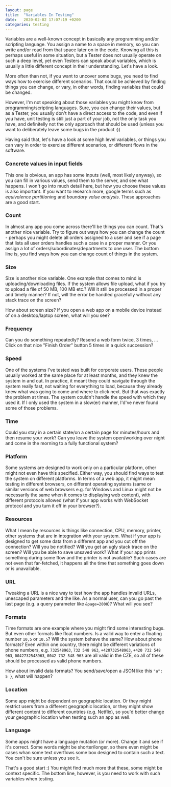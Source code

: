 ```yaml
---
layout: page
title:  "Variables In Testing"
date:   2020-02-02 17:07:19 +0200
categories: testing
---
```


Variables are a well-known concept in basically any programming and/or scripting language. You assign a name to a space in memory, so you can write and/or read from that space later on in the code. Knowing all this is perhaps useful in some situation, but a Tester does not usually operate on such a deep level, yet even Testers can speak about variables, which is usually a little different concept in their understanding. Let's have a look.

More often than not, if you want to uncover some bugs, you need to find ways how to exercise different scenarios. That could be achieved by finding things you can change, or vary, in other words, finding variables that could be changed.

However, I'm not speaking about those variables you might know from programming/scripting languages. Sure, you can change their values, but as a Tester, you usually don't have a direct access to the code, and even if you have, unit testing is still just a part of your job, not the only task you have, and definitelly not the only approach that should be used (unless you want to deliberately leave some bugs in the product :))

Having said that, let's have a look at some high level variables, or things you can vary in order to exercise different scenarios, or different flows in the software.

### Concrete values in input fields

This one is obvious, an app has some inputs (well, most likely anyway), so you can fill in various values, send them to the server, and see what happens. I won't go into much detail here, but how you choose these values is also important. If you want to research more, google terms such as _equivalence partitioning_ and _boundary value analysis_. These approaches are a good start.

### Count

In almost any app you come across there'll be things you can count. That's another nice variable. Try to figure out ways how you can change the count - perhaps you might delete all orders assigned to a user and see if a page that lists all user orders handles such a case in a proper manner. Or you assign a lot of orders/subordinates/departments to one user. The bottom line is, you find ways how you can change count of things in the system.

### Size

Size is another nice variable. One example that comes to mind is uploading/downloading files. If the system allows file upload, what if you try to upload a file of 50 MB, 100 MB etc.? Will it still be processed in a proper and timely manner? If not, will the error be handled gracefully without any stack trace on the screen?

How about screen size? If you open a web app on a mobile device instead of on a desktop/laptop screen, what will you see?

### Frequency

Can you do something repeatedly? Resend a web form twice, 3 times, ... Click on that nice "Finish Order" button 5 times in a quick succession?

### Speed

One of the systems I've tested was built for corporate users. These people usually worked at the same place for at least months, and they knew the system in and out. In practice, it meant they could navigate through the system really fast, not waiting for everything to load, because they already knew what was going to come and where to click next. But that was exactly the problem at times. The system couldn't handle the speed with which they used it. If I only used the system in a slow(er) manner, I'd've never found some of those problems.

### Time

Could you stay in a certain state/on a certain page for minutes/hours and then resume your work? Can you leave the system open/working over night and come in the morning to a fully functional system?

### Platform

Some systems are designed to work only on a particular platform, other might not even have this specified. Either way, you should find ways to test the system on different platforms. In terms of a web app, it might mean testing in different browsers, on different operating systems (same or similar versions of web browsers e.g. for Windows and Linux might not be necessarily the same when it comes to displaying web content), with different protocols allowed (what if your app works with WebSocket protocol and you turn it off in your browser?).

### Resources

What I mean by resources is things like connection, CPU, memory, printer, other systems that are in integration with your system. What if your app is designed to get some data from a different app and you cut off the connection? Will you be notified? Will you get an ugly stack trace on the screen? Will you be able to save unsaved work? What if your app prints something during some flow and the printer is not available? Such cases are not even that far-fetched, it happens all the time that something goes down or is unavailable.

### URL

Tweaking a URL is a nice way to test how the app handles invalid URLs, unescaped parameters and the like. As a normal user, can you go past the last page (e.g. a query parameter like `&page=2000`)? What will you see?

### Formats

Time formats are one example where you might find some interesting bugs. But even other formats like float numbers. Is a valid way to enter a floating number `10,5` or `10.5`? Will the system behave the same? How about phone formats? Even within one country, there might be different variations of phone numbers, e.g. `732548963`, `732 548 963`, `+420732548963`, `+420 732 548 963`, `0042732548963`, `0042 732 548 963` are all valid in the CZE, so all of these should be processed as valid phone numbers.

How about invalid data formats? You send/save/open a JSON like this `"a": 5 }`, what will happen?

### Location

Some app might be dependent on geographic location. Or they might restrict users from a different geographic location, or they might show different content to different countries (e.g. Netflix), so you'd better change your geographic location when testing such an app as well.

### Language

Some apps might have a language mutation (or more). Change it and see if it's correct. Some words might be shorter/longer, so there even might be cases whan some text overflows some box designed to contain such a text. You can't be sure unless you see it.


That's a good start :) You might find much more that these, some might be context specific. The bottom line, however, is you need to work with such variables when testing.
